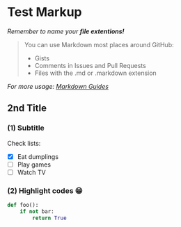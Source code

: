 # Test Markup
*Remember to name your **file extentions!***
> You can use Markdown most places around GitHub:
> - Gists
> - Comments in Issues and Pull Requests
> - Files with the .md or .markdown extension

*For more usage: [Markdown Guides](https://guides.github.com/features/mastering-markdown/)*

## 2nd Title

### (1) Subtitle

Check lists:
- [x] Eat dumplings
- [ ] Play games
- [ ] Watch TV

### (2) Highlight codes :grin:

```python
def foo():
    if not bar:
        return True
```

